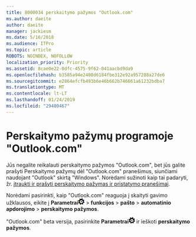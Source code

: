 ```yaml
---
title: 8000034 perskaitymo pažymos "Outlook.com"
ms.author: daeite
author: daeite
manager: jackiesm
ms.date: 5/16/2018
ms.audience: ITPro
ms.topic: article
ROBOTS: NOINDEX, NOFOLLOW
localization_priority: Priority
ms.assetid: 8cae0e22-0dfc-4575-9f62-041aacbd9da9
ms.openlocfilehash: b3585a94e2408d6184fbe312e92a957288a27de6
ms.sourcegitcommit: e2864efcfb493b6e46b662b746661a61232bdba7
ms.translationtype: MT
ms.contentlocale: lt-LT
ms.lasthandoff: 01/24/2019
ms.locfileid: "29480467"
---
```

# <a name="read-receipts-in-outlookcom"></a>Perskaitymo pažymų programoje "Outlook.com"

Jūs negalite reikalauti perskaitymo pažymos "Outlook.com", bet jūs galite prašyti Perskaitymo pažymų dėl "Outlook.com" pranešimus, siunčiami naudojant "Outlook" skirtą "Windows". Norėdami sužinoti kaip tai padaryti, žr. [įtraukti ir prašyti perskaitymo pažymas ir pristatymo pranešimai](https://go.microsoft.com/fwlink/p/?linkid=874355).
  
Norėdami pasirinkti, kaip "Outlook.com" reaguoja į skaityti gavimo užklausos, eikite į **Parametrai**![parametrai](media/f4b2e798-fff1-4a14-931f-5677a4543b58.png) \> **funkcijos** \> **pašto** \> **automatinio apdorojimo** \> **perskaitymo pažymos**. 
  
"Outlook.com" beta versija, pasirinkite **Parametrai**![parametrai](media/f4b2e798-fff1-4a14-931f-5677a4543b58.png) ir ieškoti **perskaitymo pažymos**. 
  

